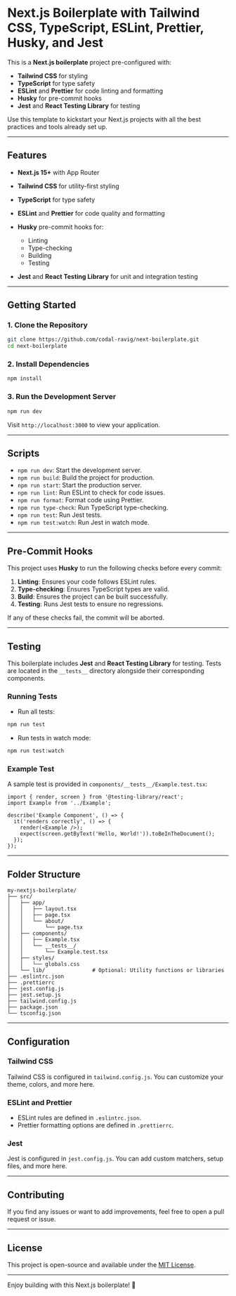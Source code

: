 # Next.js Boilerplate with Tailwind CSS, TypeScript, ESLint, Prettier, Husky, and Jest

This is a **Next.js boilerplate** project pre-configured with:

- **Tailwind CSS** for styling
- **TypeScript** for type safety
- **ESLint** and **Prettier** for code linting and formatting
- **Husky** for pre-commit hooks
- **Jest** and **React Testing Library** for testing

Use this template to kickstart your Next.js projects with all the best practices and tools already set up.

---

## Features

- **Next.js 15+** with App Router
- **Tailwind CSS** for utility-first styling
- **TypeScript** for type safety
- **ESLint** and **Prettier** for code quality and formatting
- **Husky** pre-commit hooks for:
   - Linting
   - Type-checking
   - Building
   - Testing

- **Jest** and **React Testing Library** for unit and integration testing

---

## Getting Started

### 1. Clone the Repository

```bash
git clone https://github.com/codal-ravig/next-boilerplate.git
cd next-boilerplate
```

### 2. Install Dependencies

```bash
npm install
```

### 3. Run the Development Server

```bash
npm run dev
```

Visit `http://localhost:3000` to view your application.

---

## Scripts

- `npm run dev`: Start the development server.
- `npm run build`: Build the project for production.
- `npm run start`: Start the production server.
- `npm run lint`: Run ESLint to check for code issues.
- `npm run format`: Format code using Prettier.
- `npm run type-check`: Run TypeScript type-checking.
- `npm run test`: Run Jest tests.
- `npm run test:watch`: Run Jest in watch mode.

---

## Pre-Commit Hooks

This project uses **Husky** to run the following checks before every commit:

1. **Linting**: Ensures your code follows ESLint rules.
2. **Type-checking**: Ensures TypeScript types are valid.
3. **Build**: Ensures the project can be built successfully.
4. **Testing**: Runs Jest tests to ensure no regressions.

If any of these checks fail, the commit will be aborted.

---

## Testing

This boilerplate includes __Jest__ and __React Testing Library__ for testing. Tests are located in the `__tests__` directory alongside their corresponding components.

### Running Tests

- Run all tests:

```bash
npm run test
```

- Run tests in watch mode:

```bash
npm run test:watch
```

### Example Test

A sample test is provided in `components/__tests__/Example.test.tsx`:

```tsx
import { render, screen } from '@testing-library/react';
import Example from '../Example';

describe('Example Component', () => {
  it('renders correctly', () => {
    render(<Example />);
    expect(screen.getByText('Hello, World!')).toBeInTheDocument();
  });
});
```

---

## Folder Structure

```
my-nextjs-boilerplate/
├── src/
│   ├── app/
│   │   ├── layout.tsx
│   │   ├── page.tsx
│   │   └── about/
│   │       └── page.tsx
│   ├── components/
│   │   ├── Example.tsx
│   │   └── __tests__/
│   │       └── Example.test.tsx
│   ├── styles/
│   │   └── globals.css
│   └── lib/               # Optional: Utility functions or libraries
├── .eslintrc.json
├── .prettierrc
├── jest.config.js
├── jest.setup.js
├── tailwind.config.js
├── package.json
└── tsconfig.json
```

---

## Configuration

### Tailwind CSS

Tailwind CSS is configured in `tailwind.config.js`. You can customize your theme, colors, and more here.

### ESLint and Prettier

- ESLint rules are defined in `.eslintrc.json`.
- Prettier formatting options are defined in `.prettierrc`.

### Jest

Jest is configured in `jest.config.js`. You can add custom matchers, setup files, and more here.

---

## Contributing

If you find any issues or want to add improvements, feel free to open a pull request or issue.

---

## License

This project is open-source and available under the [MIT License](LICENSE).

---

Enjoy building with this Next.js boilerplate! 🚀

